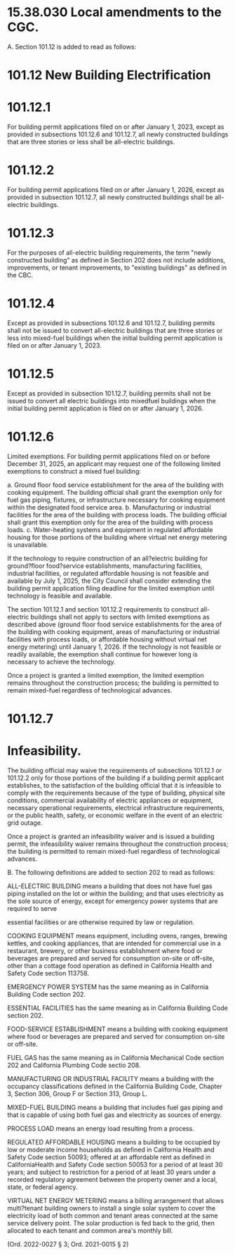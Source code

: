 # 15.38.030   Local amendments to the CGC.  

A.   Section 101.12 is added to read as follows:  

# 101.12 New Building Electrification  

# 101.12.1  

For building permit applications filed on or after January 1, 2023, except as provided in subsections 101.12.6 and 101.12.7, all newly constructed buildings that are three stories or less shall be all-electric buildings.  

# 101.12.2  

For building permit applications filed on or after January 1, 2026, except as provided in subsection 101.12.7, all newly constructed buildings shall be all-electric buildings.  

# 101.12.3  

For the purposes of all-electric building requirements, the term "newly constructed building" as defined in Section 202 does not include additions, improvements, or tenant improvements, to "existing buildings" as defined in the CBC.  

# 101.12.4  

Except as provided in subsections 101.12.6 and 101.12.7, building permits shall not be issued to convert all-electric buildings that are three stories or less into mixed-fuel buildings when the initial building permit application is filed on or after January 1, 2023.  

# 101.12.5  

Except as provided in subsection 101.12.7, building permits shall not be issued to convert all electric buildings into mixedfuel buildings when the initial building permit application is filed on or after January 1, 2026.  

# 101.12.6  

Limited exemptions. For building permit applications filed on or before December 31, 2025, an applicant may request one of the following limited exemptions to construct a mixed fuel building:  

a.   Ground floor food service establishment for the area of the building with cooking equipment. The building official shall grant the exemption only for fuel gas piping, fixtures, or infrastructure necessary for cooking equipment within the designated food service area. b.   Manufacturing or industrial facilities for the area of the building with process loads. The building official shall grant this exemption only for the area of the building with process loads. c.   Water-heating systems and equipment in regulated affordable housing for those portions of the building where virtual net energy metering is unavailable.  

If the technology to require construction of an all?electric building for ground?floor food?service establishments, manufacturing facilities, industrial facilities, or regulated affordable housing is not feasible and available by July 1, 2025, the City Council shall consider extending the building permit application filing deadline for the limited exemption until technology is feasible and available.  

The section 101.12.1 and section 101.12.2 requirements to construct all-electric buildings shall not apply to sectors with limited exemptions as described above (ground floor food service establishments for the area of the building with cooking equipment, areas of manufacturing or industrial facilities with process loads, or affordable housing without virtual net energy metering) until January 1, 2026. If the technology is not feasible or readily available, the exemption shall continue for however long is necessary to achieve the technology.  

Once a project is granted a limited exemption, the limited exemption remains throughout the construction process; the building is permitted to remain mixed-fuel regardless of technological advances.  

# 101.12.7  

# Infeasibility.  

The building official may waive the requirements of subsections 101.12.1 or 101.12.2 only for those portions of the building if a building permit applicant establishes, to the satisfaction of the building official that it is infeasible to comply with the requirements because of the type of building, physical site conditions, commercial availability of electric appliances or equipment, necessary operational requirements, electrical infrastructure requirements, or the public health, safety, or economic welfare in the event of an electric grid outage.  

Once a project is granted an infeasibility waiver and is issued a building permit, the infeasibility waiver remains throughout the construction process; the building is permitted to remain mixed-fuel regardless of technological advances.  

B.   The following definitions are added to section 202 to read as follows:  

ALL-ELECTRIC BUILDING means a building that does not have fuel gas piping installed on the lot or within the building; and that uses electricity as the sole source of energy, except for emergency power systems that are required to serve  

essential facilities or are otherwise required by law or regulation.  

COOKING EQUIPMENT means equipment, including ovens, ranges, brewing kettles, and cooking appliances, that are intended for commercial use in a restaurant, brewery, or other business establishment where food or beverages are prepared and served for consumption on-site or off-site, other than a cottage food operation as defined in California Health and Safety Code section 113758.  

EMERGENCY POWER SYSTEM has the same meaning as in California Building Code section 202.  

ESSENTIAL FACILITIES has the same meaning as in California Building Code section 202.  

FOOD-SERVICE ESTABLISHMENT means a building with cooking equipment where food or beverages are prepared and served for consumption on-site or off-site.  

FUEL GAS has the same meaning as in California Mechanical Code section 202 and California Plumbing Code sectio 208.  

MANUFACTURING OR INDUSTRIAL FACILITY means a building with the occupancy classifications defined in the California Building Code, Chapter 3, Section 306, Group F or Section 313, Group L.  

MIXED-FUEL BUILDING means a building that includes fuel gas piping and that is capable of using both fuel gas and electricity as sources of energy.  

PROCESS LOAD means an energy load resulting from a process.  

REGULATED AFFORDABLE HOUSING means a building to be occupied by low or moderate income households as defined in California Health and Safety Code section 50093; offered at an affordable rent as defined in CaliforniaHealth and Safety Code section 50053 for a period of at least 30 years; and subject to restriction for a period of at least 30 years under a recorded regulatory agreement between the property owner and a local, state, or federal agency.  

VIRTUAL NET ENERGY METERING means a billing arrangement that allows multi?tenant building owners to install a single solar system to cover the electricity load of both common and tenant areas connected at the same service delivery point. The solar production is fed back to the grid, then allocated to each tenant and common area's monthly bill.  

(Ord. 2022-0027 § 3; Ord. 2021-0015 § 2)  